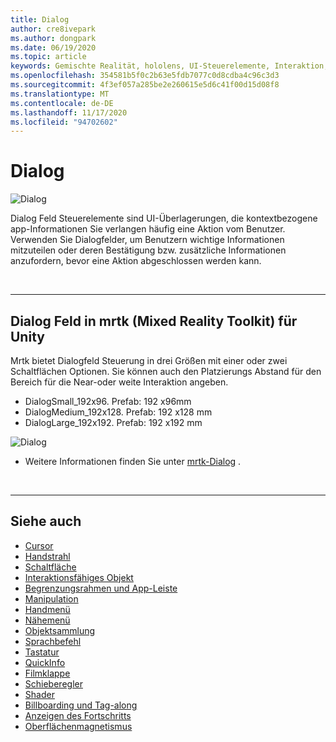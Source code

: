 ```yaml
---
title: Dialog
author: cre8ivepark
ms.author: dongpark
ms.date: 06/19/2020
ms.topic: article
keywords: Gemischte Realität, hololens, UI-Steuerelemente, Interaktion, UI, UX, UX-Entwurf, räumliche Benutzeroberfläche, räumliche Interaktion, 3D-Benutzeroberfläche, 3D-UX, Mixed Reality-Headset, Windows Mixed Reality-Headset, Virtual Reality-Headset, hololens, mrtk, Mixed Reality Toolkit
ms.openlocfilehash: 354581b5f0c2b63e5fdb7077c0d8cdba4c96c3d3
ms.sourcegitcommit: 4f3ef057a285be2e260615e5d6c41f00d15d08f8
ms.translationtype: MT
ms.contentlocale: de-DE
ms.lasthandoff: 11/17/2020
ms.locfileid: "94702602"
---
```

# <a name="dialog"></a>Dialog

![Dialog](images/MRTK_UX_Dialog.jpg)

Dialog Feld Steuerelemente sind UI-Überlagerungen, die kontextbezogene app-Informationen Sie verlangen häufig eine Aktion vom Benutzer. Verwenden Sie Dialogfelder, um Benutzern wichtige Informationen mitzuteilen oder deren Bestätigung bzw. zusätzliche Informationen anzufordern, bevor eine Aktion abgeschlossen werden kann.

<br>

---

## <a name="dialog-in-mrtk-mixed-reality-toolkit-for-unity"></a>Dialog Feld in mrtk (Mixed Reality Toolkit) für Unity
Mrtk bietet Dialogfeld Steuerung in drei Größen mit einer oder zwei Schaltflächen Optionen. Sie können auch den Platzierungs Abstand für den Bereich für die Near-oder weite Interaktion angeben. 

- DialogSmall_192x96. Prefab: 192 x96mm
- DialogMedium_192x128. Prefab: 192 x128 mm
- DialogLarge_192x192. Prefab: 192 x192 mm

![Dialog](images/MRTK_UX_Dialog_Types.jpg)


* Weitere Informationen finden Sie unter [mrtk-Dialog](https://microsoft.github.io/MixedRealityToolkit-Unity/Assets/MRTK/SDK/Experimental/Dialog/README_Dialog.html) .

<br>

---

## <a name="see-also"></a>Siehe auch

* [Cursor](cursors.md)
* [Handstrahl](point-and-commit.md)
* [Schaltfläche](button.md)
* [Interaktionsfähiges Objekt](interactable-object.md)
* [Begrenzungsrahmen und App-Leiste](app-bar-and-bounding-box.md)
* [Manipulation](direct-manipulation.md)
* [Handmenü](hand-menu.md)
* [Nähemenü](near-menu.md)
* [Objektsammlung](object-collection.md)
* [Sprachbefehl](voice-input.md)
* [Tastatur](keyboard.md)
* [QuickInfo](tooltip.md)
* [Filmklappe](slate.md)
* [Schieberegler](slider.md)
* [Shader](shader.md)
* [Billboarding und Tag-along](billboarding-and-tag-along.md)
* [Anzeigen des Fortschritts](progress.md)
* [Oberflächenmagnetismus](surface-magnetism.md)
